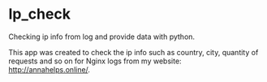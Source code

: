 # Ip_check
Checking ip info from log and provide data with python.

This app was created to check the ip info such as country, city, quantity of requests and so on for Nginx logs from my website: http://annahelps.online/.